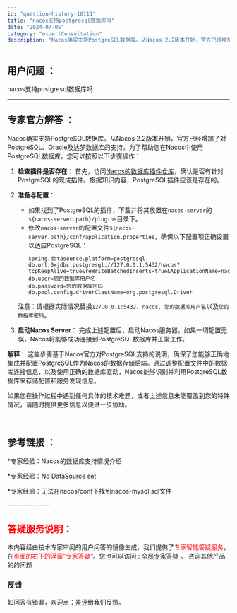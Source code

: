 ```yaml
---
id: "question-history-16111"
title: "nacos支持postgresql数据库吗"
date: "2024-07-05"
category: "expertConsultation"
description: "Nacos确实支持PostgreSQL数据库。从Nacos 2.2版本开始，官方已经增加了对PostgreSQL、Oracle及达梦数据库的支持。为了帮助您在Nacos中使用PostgreSQL数据库，您可以按照以下步骤操作：1. **检查插件是否存在**：   首先，访问[Nacos的数据库插件仓"
---
```


## 用户问题 ： 
 nacos支持postgresql数据库吗  

---------------
## 专家官方解答 ：

Nacos确实支持PostgreSQL数据库。从Nacos 2.2版本开始，官方已经增加了对PostgreSQL、Oracle及达梦数据库的支持。为了帮助您在Nacos中使用PostgreSQL数据库，您可以按照以下步骤操作：

1. **检查插件是否存在**：
   首先，访问[Nacos的数据库插件仓库](https://github.com/nacos-group/nacos-plugin/tree/develop/nacos-datasource-plugin-ext)，确认是否有针对PostgreSQL的现成插件。根据知识内容，PostgreSQL插件应该是存在的。

2. **准备与配置**：
   - 如果找到了PostgreSQL的插件，下载并将其放置在`nacos-server`的`${nacos-server.path}/plugins`目录下。
   - 修改`nacos-server`的配置文件`${nacos-server.path}/conf/application.properties`，确保以下配置项正确设置以适应PostgreSQL：
     ```
     spring.datasource.platform=postgresql
     db.url.0=jdbc:postgresql://127.0.0.1:5432/nacos?tcpKeepAlive=true&reWriteBatchedInserts=true&ApplicationName=nacos_java
     db.user=您的数据库用户名
     db.password=您的数据库密码
     db.pool.config.driverClassName=org.postgresql.Driver
     ```
   注意：请根据实际情况替换`127.0.0.1:5432`、`nacos`、`您的数据库用户名`以及`您的数据库密码`。

3. **启动Nacos Server**：
   完成上述配置后，启动Nacos服务器。如果一切配置无误，Nacos将能够成功连接到PostgreSQL数据库并正常工作。

**解释**：
这些步骤基于Nacos官方对PostgreSQL支持的说明，确保了您能够正确地集成并配置PostgreSQL作为Nacos的数据存储后端。通过调整配置文件中的数据库连接信息，以及使用正确的数据库驱动，Nacos能够识别并利用PostgreSQL数据库来存储配置和服务发现信息。

如果您在操作过程中遇到任何具体的技术难题，或者上述信息未能覆盖到您的特殊情况，请随时提供更多信息以便进一步协助。


<font color="#949494">---------------</font> 


## 参考链接 ：

*专家经验：Nacos的数据库支持情况介绍 
 
 *专家经验：No DataSource set 
 
 *专家经验：无法在nacos/conf下找到nacos-mysql.sql文件 


 <font color="#949494">---------------</font> 
 


## <font color="#FF0000">答疑服务说明：</font> 

本内容经由技术专家审阅的用户问答的镜像生成，我们提供了<font color="#FF0000">专家智能答疑服务</font>，在<font color="#FF0000">页面的右下的浮窗”专家答疑“</font>。您也可以访问 : [全局专家答疑](https://answer.opensource.alibaba.com/docs/intro) 。 咨询其他产品的的问题

### 反馈
如问答有错漏，欢迎点：[差评](https://ai.nacos.io/user/feedbackByEnhancerGradePOJOID?enhancerGradePOJOId=16131)给我们反馈。
